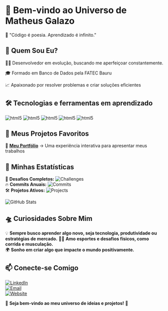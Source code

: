 # 🌌 Bem-vindo ao Universo de Matheus Galazo

 🚀 "Código é poesia. Aprendizado é infinito."

## 🧩 Quem Sou Eu?

👨‍💻 Desenvolvedor em evolução, buscando me aperfeiçoar constantemente.

🎓 Formado em Banco de Dados pela FATEC Bauru

📈 Apaixonado por resolver problemas e criar soluções eficientes


## 🛠️ Tecnologias e ferramentas em aprendizado
<div style= "display: inline_block">
  <img aling="center" alt="html5" src="https://img.shields.io/badge/HTML5-E34F26?style=for-the-badge&logo=html5&logoColor=white"/>
  <img aling="center" alt="html5" src="https://img.shields.io/badge/CSS3-1572B6?style=for-the-badge&logo=css3&logoColor=white"/>
  <img aling="center" alt="html5" src="https://img.shields.io/badge/JavaScript-F7DF1E?style=for-the-badge&logo=javascript&logoColor=black"/>
  <img aling="center" alt="html5" src="https://img.shields.io/badge/Tailwind_CSS-38B2AC?style=for-the-badge&logo=tailwind-css&logoColor=white"/>
  <img aling="center" alt="html5" src="https://img.shields.io/badge/React-20232A?style=for-the-badge&logo=react&logoColor=61DAFB"/>
</div>

## 🌟 Meus Projetos Favoritos


🚀 **[Meu Portfólio](#)** → Uma experiência interativa para apresentar meus trabalhos  



## 📡 Minhas Estatísticas

🎯 **Desafios Completos:** ![Challenges](https://img.shields.io/badge/Desafios-42-green?style=for-the-badge)  
🔥 **Commits Anuais:** ![Commits](https://img.shields.io/badge/Commits-365-blue?style=for-the-badge)  
🛠️ **Projetos Ativos:** ![Projects](https://img.shields.io/badge/Projetos-7-purple?style=for-the-badge)  

![GitHub Stats](https://github-readme-stats.vercel.app/api?username=devgalazo&show_icons=true&theme=tokyonight)  



## 🛸 Curiosidades Sobre Mim

💡 **Sempre busco aprender algo novo, seja tecnologia, produtividade ou estratégias de mercado.**
🚴‍♂️ **Amo esportes e desafios físicos, como corrida e musculação.**  
🌍 **Sonho em criar algo que impacte o mundo positivamente.**  



## 📫 Conecte-se Comigo

[![LinkedIn](https://img.shields.io/badge/-LinkedIn-0077B5?logo=linkedin&logoColor=white&style=for-the-badge)](https://www.linkedin.com/in/matheus-galazo-75311323a/)  
[![Email](https://img.shields.io/badge/Microsoft_Outlook-0078D4?style=for-the-badge&logo=microsoft-outlook&logoColor=white)](mailto:contato@matheusgalazo.com.br)  
[![Website](https://img.shields.io/badge/-Website-000000?logo=google-chrome&logoColor=white&style=for-the-badge)](www.matheusgalazo.com.br)  

🔭 **Seja bem-vindo ao meu universo de ideias e projetos!** 🌌

  

